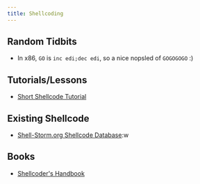 ```yaml
---
title: Shellcoding
---
```


## Random Tidbits ##

* In x86, `GO` is `inc edi;dec edi`, so a nice nopsled of `GOGOGOGO` :)

## Tutorials/Lessons ##

* [Short Shellcode
  Tutorial](http://www.vividmachines.com/shellcode/shellcode.html)

## Existing Shellcode ##

* [Shell-Storm.org Shellcode Database](http://shell-storm.org/shellcode/):w

## Books ##

* [Shellcoder's Handbook](https://amzn.to/2laCO2X)

